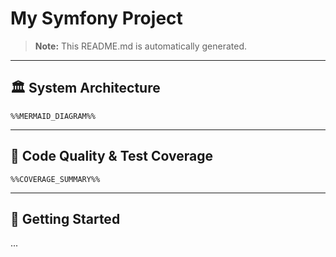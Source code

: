 # My Symfony Project

> **Note:** This README.md is automatically generated.

---

## 🏛️ System Architecture
```mermaid
%%MERMAID_DIAGRAM%%
```
---

## 🧪 Code Quality & Test Coverage
```mermaid
%%COVERAGE_SUMMARY%%
```
---

## 🚀 Getting Started

...
